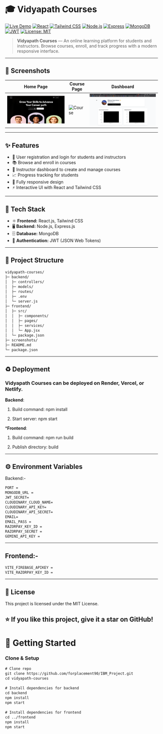 # 🎓 Vidyapath Courses

[![Live Demo](https://img.shields.io/badge/Live-Demo-green?style=for-the-badge&logo=render)](https://vidyapath-coureses-1.onrender.com/)
[![React](https://img.shields.io/badge/Frontend-React-blue?style=for-the-badge&logo=react)](https://reactjs.org/)
[![Tailwind CSS](https://img.shields.io/badge/Styling-Tailwind%20CSS-blue?style=for-the-badge&logo=tailwind-css)](https://tailwindcss.com/)
[![Node.js](https://img.shields.io/badge/Backend-Node.js-brightgreen?style=for-the-badge&logo=node.js)](https://nodejs.org/)
[![Express](https://img.shields.io/badge/Server-Express-black?style=for-the-badge&logo=express)](https://expressjs.com/)
[![MongoDB](https://img.shields.io/badge/Database-MongoDB-green?style=for-the-badge&logo=mongodb)](https://www.mongodb.com/)
[![JWT](https://img.shields.io/badge/Authentication-JWT-orange?style=for-the-badge)](https://jwt.io/)
[![License: MIT](https://img.shields.io/badge/License-MIT-yellow?style=for-the-badge)](./LICENSE)

> **Vidyapath Courses** — An online learning platform for students and instructors. Browse courses, enroll, and track progress with a modern responsive interface.  

---

## 📸 Screenshots

| Home Page | Course Page | Dashboard |
|-----------|-------------|-----------|
| ![Home](https://github.com/sourav842741/Vidyapath-Coureses/blob/f5fd3e2d25b3593a10d0954a452e6bbe2ca478d6/Screenshot%202025-09-15%20204257.png) | ![Course](path/to/course-screenshot.png) | ![Dashboard](https://github.com/sourav842741/Vidyapath-Coureses/blob/fe31e03a781fe227bc2c86f3c160f57c16886052/Screenshot%202025-09-15%20204905.png) |

---

## ✨ Features

- 🔐 User registration and login for students and instructors  
- 📚 Browse and enroll in courses  
- 📝 Instructor dashboard to create and manage courses  
- 📈 Progress tracking for students  
- 📱 Fully responsive design  
- ⚡ Interactive UI with React and Tailwind CSS  

---

## 🧰 Tech Stack

- ⚛️ **Frontend:** React.js, Tailwind CSS  
- 🖥 **Backend:** Node.js, Express.js  
- 🗄 **Database:** MongoDB  
- 🔐 **Authentication:** JWT (JSON Web Tokens)  

---

## 📂 Project Structure
```base
vidyapath-courses/
├─ backend/
│  ├─ controllers/
│  ├─ models/
│  ├─ routes/
│  ├─ .env
│  └─ server.js
├─ frontend/
│  ├─ src/
│  │  ├─ components/
│  │  ├─ pages/
│  │  ├─ services/
│  │  └─ App.jsx
│  └─ package.json
├─ screenshots/
├─ README.md
└─ package.json
```
---
## ♻️ Deployment

### Vidyapath Courses can be deployed on Render, Vercel, or Netlify.

**Backend**:

1. Build command: npm install

2. Start server: npm start

***Frontend**:

1. Build command: npm run build

2. Publish directory: build
---

## ⚙️ Environment Variables
Backend:-
```
PORT = 
MONGODB_URL =
JWT_SECRET=
CLOUDINARY_CLOUD_NAME=
CLOUDINARY_API_KEY=
CLOUDINARY_API_SECRET=
EMAIL=
EMAIL_PASS =
RAZORPAY_KEY_ID =
RAZORPAY_SECRET = 
GEMINI_API_KEY =
```
---
## Frontend:-
```
VITE_FIREBASE_APIKEY = 
VITE_RAZORPAY_KEY_ID =
```
---
## 📜 License

This project is licensed under the MIT License.

⭐ If you like this project, give it a star on GitHub!
---

# 🚀 Getting Started
### Clone & Setup
```
# Clone repo
git clone https://github.com/forplacement90/IBM_Project.git
cd vidyapath-courses

# Install dependencies for backend
cd backend
npm install
npm start

# Install dependencies for frontend
cd ../frontend
npm install
npm start
```

